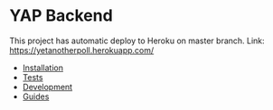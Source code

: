 # YAP Backend

This project has automatic deploy to Heroku on master branch. Link: https://yetanotherpoll.herokuapp.com/

- [Installation](.\docs\installation.md)
- [Tests](.\docs\tests.md)
- [Development](.\docs\development.md)
- [Guides](.\docs\guides.md)
